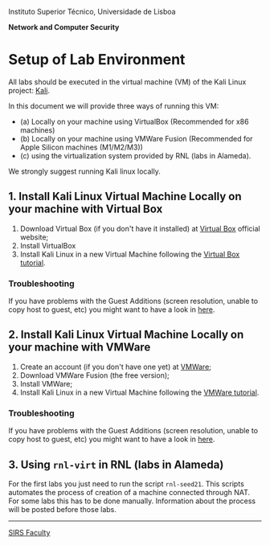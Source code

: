 Instituto Superior Técnico, Universidade de Lisboa

**Network and Computer Security**

# Setup of Lab Environment

All labs should be executed in the virtual machine (VM) of the Kali Linux project: [Kali](https://www.kali.org). 

In this document we will provide three ways of running this VM:  
* (a) Locally on your machine using VirtualBox (Recommended for x86 machines)
* (b) Locally on your machine using VMWare Fusion (Recommended for Apple Silicon machines (M1/M2/M3))
* (c) using the virtualization system provided by RNL (labs in Alameda).  

We strongly suggest running Kali linux locally.

## 1. Install Kali Linux Virtual Machine Locally on your machine with Virtual Box
1. Download Virtual Box (if you don't have it installed) at [Virtual Box](https://www.virtualbox.org) official website;
2. Install VirtualBox
3. Install Kali Linux in a new Virtual Machine following the [Virtual Box tutorial](instructions/virtualbox.pdf).

### Troubleshooting

If you have problems with the Guest Additions (screen resolution, unable to copy host to guest, etc) you might want to have a look in [here](http://www.virtualbox.org/manual/ch04.html#idp11569008).

## 2. Install Kali Linux Virtual Machine Locally on your machine with VMWare

1. Create an account (if you don't have one yet) at [VMWare](https://customerconnect.vmware.com/evalcenter?p=fusion-player-personal-13);
2. Download VMWare Fusion (the free version);
3. Install VMWare;
4. Install Kali Linux in a new Virtual Machine following the [VMWare tutorial](instructions/vmware.md).


### Troubleshooting

If you have problems with the Guest Additions (screen resolution, unable to copy host to guest, etc) you might want to have a look in [here](https://kb.vmware.com/s/article/1018414).

## 3. Using `rnl-virt` in RNL (labs in Alameda)

For the first labs you just need to run the script `rnl-seed21`.
This scripts automates the process of creation of a machine connected through NAT.
For some labs this has to be done manually.
Information about the process will be posted before those labs.

----

[SIRS Faculty](mailto:meic-sirs@disciplinas.tecnico.ulisboa.pt)
